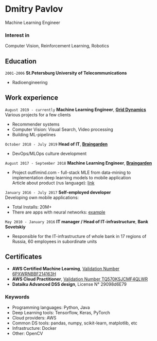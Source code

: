
# Dmitry Pavlov
Machine Learning Engineer

### Interest in
Computer Vision, Reinforcement Learning, Robotics

## Education
`2001-2006`
__St.Petersburg University of Telecommunications__
* Radioengineering

## Work experience
`August 2019 - currently`
__Machine Learning Engineer__, [__Grid Dynamics__](https://www.griddynamics.com/)
Various projects for a few clients
* Recommender systems
* Computer Vision: Visual Search, Video processing
* Building ML-pipelines

`October 2018 - July 2019`
__Head of IT__, [__Braingarden__](https://braingarden.ai)
* DevOps/MLOps culture development

`August 2017 - September 2018`
__Machine Learning Engineer__, [__Braingarden__](https://braingarden.ai)
* Project outfimind.com - full-stack MLE from data-mining to implementation deep learning models to mobile application  
Article about product (rus language): [link](https://vc.ru/tribuna/38102-taymlayn-outfitmind)

`January 2016 - July 2017`
__Self-employed developer__  
Developing own mobile applications:
* Total Installs: 20M+
* There are apps with neural networks: [example](https://github.com/deerslab/quickdraw)

`May 2010 - January 2016`
__IT manager / Head of IT-infrastructure__, __Bank Sovetskiy__
* Responsible for the IT-infrastructure of whole bank in 17 regions of Russia, 60 employees in subordinate units


## Certificates
* __AWS Certified Machine Learning__, [Validation Number 6PXWRNBBF214163H](https://aw.certmetrics.com/amazon/public/verification.aspx)
* __AWS Cloud Practitioner__, [Validation Number TQ570KSJCMF4QLWR](https://aw.certmetrics.com/amazon/public/verification.aspx)
* __Dataiku Advanced DSS design__, License N° 29098d6E79

### Keywords
* Programming languages: Python, Java
* Deep Learning tools: Tensorflow, Keras, PyTorch
* Cloud providers: AWS
* Common DS tools: pandas, numpy, scikit-learn, matplotlib, etc
* Infrastructure: Docker
* Other: OpenCV
